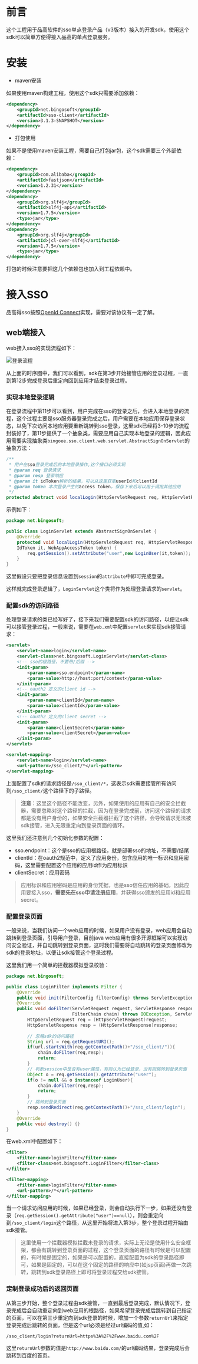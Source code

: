 # 前言

这个工程用于品高软件的sso单点登录产品（v3版本）接入的开发sdk，使用这个sdk可以简单方便得接入品高的单点登录服务。

# 安装

* maven安装

如果使用maven构建工程，使用这个sdk只需要添加依赖：

```xml
<dependency>
	<groupId>net.bingosoft</groupId>
	<artifactId>sso-client</artifactId>
	<version>3.1.3-SNAPSHOT</version>
</dependency>
```

* 打包使用

如果不是使用maven安装工程，需要自己打包jar包，这个sdk需要三个外部依赖：

```xml
<dependency>
	<groupId>com.alibaba</groupId>
	<artifactId>fastjson</artifactId>
	<version>1.2.31</version>
</dependency>
<dependency>
	<groupId>org.slf4j</groupId>
	<artifactId>slf4j-api</artifactId>
	<version>1.7.5</version>
	<type>jar</type>
</dependency>
<dependency>
	<groupId>org.slf4j</groupId>
	<artifactId>jcl-over-slf4j</artifactId>
	<version>1.7.5</version>
	<type>jar</type>
</dependency>
```

打包的时候注意要把这几个依赖包也加入到工程依赖中。

# 接入SSO

品高得sso按照[OpenId Connect](http://openid.net/specs/openid-connect-core-1_0.html)实现，需要对该协议有一定了解。

## web端接入

web接入sso的实现流程如下：

![登录流程](./login_flow.png)

从上面的时序图中，我们可以看到，sdk在第3步开始接管应用的登录过程，一直到第12步完成登录后重定向回到应用才结束登录过程。

### 实现本地登录逻辑

在登录流程中第11步可以看到，用户完成在sso的登录之后，会进入本地登录的流程，这个过程主要是sso服务器登录完成之后，用户需要在本地应用保存登录状态，以免下次访问本地应用要重新跳转到sso登录，这里sdk已经将3-10步的流程封装好了，第11步提供了一个抽象类，需要应用自己实现本地登录的逻辑，因此应用需要实现抽象类`bingoee.sso.client.web.servlet.AbstractSignOnServlet`的抽象方法：

```java
/**
 * 用户在sso登录完成后的本地登录操作,这个接口必须实现
 * @param req 登录请求
 * @param resp 登录响应
 * @param it idToken解析的结果，可以从这里获取userId和clientId
 * @param token 本次登录产生的access token，保存下来后可以用于调用其他应用
 */
protected abstract void localLogin(HttpServletRequest req, HttpServletResponse resp, IdToken it, WebAppAccessToken token);
```

示例如下：

```java
package net.bingosoft;

public class LoginServlet extends AbstractSignOnServlet {
    @Override
    protected void localLogin(HttpServletRequest req, HttpServletResponse resp, 
	IdToken it, WebAppAccessToken token) {
        req.getSession().setAttribute("user",new LoginUser(it,token));
    }
}
```

这里假设只要把登录信息设置到`session`的`attribute`中即可完成登录。

这样就完成登录逻辑了，`LoginServlet`这个类将作为处理登录请求的`servlet`。

### 配置sdk的访问路径

处理登录请求的类已经写好了，接下来我们需要配置sdk的访问路径，以便让sdk可以接管登录过程，一般来说，需要在`web.xml`中配置`servlet`来实现sdk接管请求：

```xml
<servlet>
	<servlet-name>login</servlet-name>
	<servlet-class>net.bingosoft.LoginServlet</servlet-class>
	<!-- sso的根路径，不要带/后缀 -->
	<init-param>
		<param-name>sso.endpoint</param-name>
		<param-value>http://host:port/context</param-value>
	</init-param>
	<!-- oauth2 定义的client id -->
	<init-param>
		<param-name>clientId</param-name>
		<param-value>clientId</param-value>
	</init-param>
	<!-- oauth2 定义的client secret -->
	<init-param>
		<param-name>clientSecret</param-name>
		<param-value>clientSecret</param-value>
	</init-param>
</servlet>

<servlet-mapping>
	<servlet-name>login</servlet-name>
	<url-pattern>/sso_client/*</url-pattern>
</servlet-mapping>
```

上面配置了sdk的请求路径是`/sso_client/*`，这表示sdk需要接管所有访问到`/sso_client/`这个路径下的子路径。

> **注意**：这里这个路径不能改变，另外，如果使用的应用有自己的安全拦截器，需要忽略对这个路径的拦截，因为在登录完成前，访问这个路径的请求都是没有用户身份的，如果安全拦截器拦截了这个路径，会导致请求无法被sdk接管，进入无限重定向到登录页面的循环。

这里我们还注意到几个初始化参数的配置：

* sso.endpoint：这个是sso的应用根路径，就是部署sso的地址，不需要/结尾
* clientId：在oauth2规范中，定义了应用身份，包含应用的唯一标识和应用密码，这里需要配置这个应用的应用id作为应用标识
* clientSecret：应用密码

> 应用标识和应用密码是应用的身份凭据，也是sso信任应用的基础，因此应用要接入sso，**需要先在sso申请注册应用**，并获得sso颁发的应用id和应用secret。

### 配置登录页面

一般来说，当我们访问一个web应用的时候，如果用户没有登录，web应用会自动跳转到登录页面，引导用户登录，目前java web应用有很多开源框架可以实现访问安全验证，并自动跳转到登录页面，这时我们需要将自动跳转的登录页面修改为sdk的登录地址，以便让sdk接管这个登录过程。

这里我们用一个简单的拦截器模拟登录校验：

```java
package net.bingosoft;

public class LoginFilter implements Filter {
    @Override
    public void init(FilterConfig filterConfig) throws ServletException {}
    @Override
    public void doFilter(ServletRequest request, ServletResponse response,
                         FilterChain chain) throws IOException, ServletException {
        HttpServletRequest req = (HttpServletRequest)request;
        HttpServletResponse resp = (HttpServletResponse)response;
        
        // 忽略sdk的访问路径
        String url = req.getRequestURI();
        if(url.startsWith(req.getContextPath()+"/sso_client/")){
            chain.doFilter(req,resp);
            return;
        }
        // 判断session中是否有user属性，有则认为已经登录，没有则跳转到登录页面
        Object o = req.getSession().getAttribute("user");
        if(o != null && o instanceof LoginUser){
            chain.doFilter(req,resp);
            return;
        }
        // 跳转到登录页面
        resp.sendRedirect(req.getContextPath()+"/sso_client/login");
    }
    @Override
    public void destroy() {}
}
```

在web.xml中配置如下：

```xml
<filter>
	<filter-name>loginFilter</filter-name>
	<filter-class>net.bingosoft.LoginFilter</filter-class>
</filter>

<filter-mapping>
	<filter-name>loginFilter</filter-name>
	<url-pattern>/*</url-pattern>
</filter-mapping>
```

当一个请求访问应用的时候，如果已经登录，则会自动执行下一步，如果还没有登录（`req.getSession().getAttribute("user")==null`），则会重定向到`/sso_client/login`这个路径，从这里开始将进入第3步，整个登录过程开始由sdk接管。

> 这里使用一个拦截器模拟拦截未登录的请求，实际上无论是使用什么安全框架，都会有跳转到登录页面的过程，这个登录页面的路径有时候是可以配置的，有时候是固定的，如果是可以配置的，直接配置为sdk的登录路径即可，如果是固定的，可以在这个固定的路径的响应中(如jsp页面)再做一次跳转，跳转到sdk登录路径上即可将登录过程交给sdk接管。

### 定制登录成功后的返回页面

从第三步开始，整个登录过程由sdk接管，一直到最后登录完成，默认情况下，登录完成后会自动重定向到web应用的根路径，如果希望登录完成后跳转到自己指定的页面，可以在第三步重定向到sdk登录的时候，增加一个参数`returnUrl`来指定登录完成后跳转的页面，但是这个url必须是经过url编码的值,如：

```
/sso_client/login?returnUrl=https%3A%2F%2Fwww.baidu.com%2F
```

这里`returnUrl`参数的值是`http://www.baidu.com/`的url编码结果，登录完成后会跳转到百度的首页。
